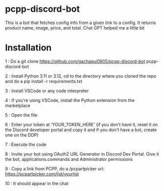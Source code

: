 # pcpp-discord-bot
This is a bot that fetches config info from a given link to a config. It returns product name, image, price, and total. Chat GPT helped me a little bit
# Installation

1 : Do a git clone https://github.com/gachaqui0905/pcpp-discord-bot pcpp-discord-bot

2 : Install Python 3.11 or 3.12, cd to the directory where you cloned the repo and do a pip install -r requirements.txt

3 : Install VSCode or any code interpreter

4 : If you're using VSCode, install the Python extension from the marketplace

5 : Open the file

6 : Enter your token at 'YOUR_TOKEN_HERE' (if you don't have it, reset it on the Discord developer portal and copy it and if you don't have a bot, create one on the DDP)

7 : Execute the code

8 : Invite your bot using OAuth2 URL Generator in Discord Dev Portal. Give it the bot, applications.commands and Administrator permissions

9 : Copy a link from PCPP, do a /pcpartpicker url: https://pcpartpicker.com/list/yourlist

10 : It should appear in the chat
